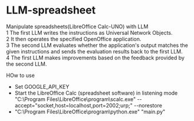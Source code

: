 # LLM-spreadsheet
Manipulate spreadsheets(LibreOffice Calc-UNO) with LLM  
1 The first LLM writes the instructions as Universal Network Objects.   
2 It then operates the specified OpenOffice application.  
3 The second LLM evaluates whether the application's output matches the given instructions and sends the evaluation results back to the first LLM.  
4 The first LLM makes improvements based on the feedback provided by the second LLM.   

HOw to use  
* Set GOOGLE_API_KEY
* Start the LibreOffice Calc (spreadsheet software) in listening mode  
  "C:\Program Files\LibreOffice\program\scalc.exe" --accept="socket,host=localhost,port=2002;urp;" --norestore
* "C:\Program Files\LibreOffice\program\python.exe" "main.py"
